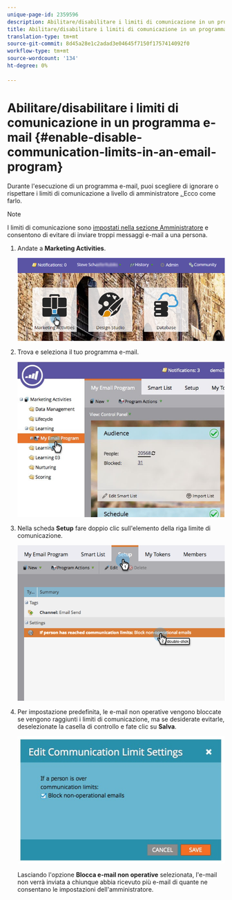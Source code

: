 ```yaml
---
unique-page-id: 2359596
description: Abilitare/disabilitare i limiti di comunicazione in un programma e-mail - Documenti Marketo - Documentazione del prodotto
title: Abilitare/disabilitare i limiti di comunicazione in un programma e-mail
translation-type: tm+mt
source-git-commit: 8d45a28e1c2adad3e04645f7150f1757414092f0
workflow-type: tm+mt
source-wordcount: '134'
ht-degree: 0%

---
```



# Abilitare/disabilitare i limiti di comunicazione in un programma e-mail {#enable-disable-communication-limits-in-an-email-program}

Durante l&#39;esecuzione di un programma e-mail, puoi scegliere di ignorare o rispettare i limiti di comunicazione a livello di amministratore [. ](/help/marketo/product-docs/administration/email-setup/enable-communication-limits.md) Ecco come farlo.

>[!NOTE]
>
>I limiti di comunicazione sono [impostati nella sezione Amministratore](/help/marketo/product-docs/administration/email-setup/enable-communication-limits.md) e consentono di evitare di inviare troppi messaggi e-mail a una persona.

1. Andate a **Marketing Activities**.

   ![](assets/login-marketing-activities-3.png)

1. Trova e seleziona il tuo programma e-mail.

   ![](assets/selectemailprogram-3.jpg)

1. Nella scheda **Setup** fare doppio clic sull&#39;elemento della riga limite di comunicazione.

   ![](assets/blockoperational.png)

1. Per impostazione predefinita, le e-mail non operative vengono bloccate se vengono raggiunti i limiti di comunicazione, ma se desiderate evitarle, deselezionate la casella di controllo e fate clic su **Salva**.

   ![](assets/ifaperson.jpg)

   Lasciando l&#39;opzione **Blocca e-mail non operative** selezionata, l&#39;e-mail non verrà inviata a chiunque abbia ricevuto più e-mail di quante ne consentano le impostazioni dell&#39;amministratore.
